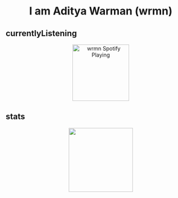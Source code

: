 <h1 align= "center"><b> I am Aditya Warman (wrmn)</b></h1>

## currentlyListening
[<p align="center">
<img src="https://novatorem-idip4mbau-wrmn.vercel.app/api/spotify" alt="wrmn Spotify Playing"  height="150px" /></p>](https://open.spotify.com/user/37r153i67zzn95embjph0c3bd)

## stats
<p align="center">
  <a href="https://wakatime.com/@wrmn">
    <img height="170px" align="center" src="https://github-readme-stats.vercel.app/api/wakatime?username=wrmn&layout=compact&langs_count=8" />
  </a>
</p>
